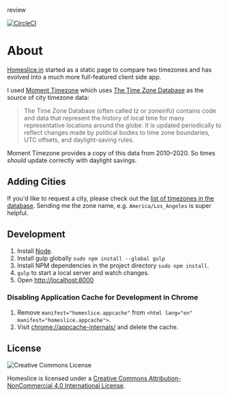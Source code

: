 review

[![CircleCI](https://circleci.com/gh/demoghe/TimeDifference.svg?style=svg)](https://circleci.com/gh/demoghe/TimeDifference)

# About

[Homeslice.in](http://homeslice.in) started as a static page to compare two timezones and has evolved into a much more full-featured client side app.

I used [Moment Timezone][1] which uses [The Time Zone Database][2] as the source of city timezone data:

> The Time Zone Database (often called tz or zoneinfo) contains code and data that represent the history of local time for many representative locations around the globe. It is updated periodically to reflect changes made by political bodies to time zone boundaries, UTC offsets, and daylight-saving rules.

Moment Timezone provides a copy of this data from 2010–2020. So times *should* update correctly with daylight savings.

## Adding Cities

If you'd like to request a city, please check out the [list of timezones in the database][4]. Sending me the zone name, e.g. `America/Los_Angeles` is super helpful.

## Development

1. Install [Node][5].
2. Install gulp globally `sudo npm install --global gulp`
3. Install NPM dependencies in the project directory `sudo npm install`.
4. `gulp` to start a local server and watch changes.
5. Open <http://localhost:8000>

### Disabling Application Cache for Development in Chrome

1. Remove `manifest="homeslice.appcache"` from `<html lang="en" manifest="homeslice.appcache">`.
2. Visit <chrome://appcache-internals/> and delete the cache.

## License

![Creative Commons License](http://i.creativecommons.org/l/by-nc/4.0/80x15.png)

Homeslice is licensed under a [Creative Commons Attribution-NonCommercial 4.0 International License][3].

[1]: http://momentjs.com/timezone/
[2]: http://www.iana.org/time-zones
[3]: http://creativecommons.org/licenses/by-nc/4.0/
[4]: http://en.wikipedia.org/wiki/List_of_tz_database_time_zones
[5]: http://nodejs.org
